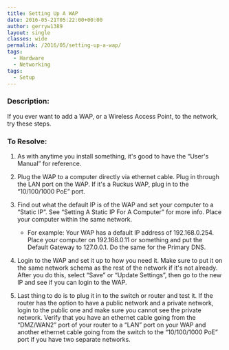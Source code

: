 ```yaml
---
title: Setting Up A WAP
date: 2016-05-21T05:22:00+00:00
author: gerryw1389
layout: single
classes: wide
permalink: /2016/05/setting-up-a-wap/
tags:
  - Hardware
  - Networking
tags:
  - Setup
---
```

<!--more-->

### Description:

If you ever want to add a WAP, or a Wireless Access Point, to the network, try these steps.

### To Resolve:

1. As with anytime you install something, it's good to have the &#8220;User's Manual&#8221; for reference.

2. Plug the WAP to a computer directly via ethernet cable. Plug in through the LAN port on the WAP. If it's a Ruckus WAP, plug in to the &#8220;10/100/1000 PoE&#8221; port.

3. Find out what the default IP is of the WAP and set your computer to a &#8220;Static IP&#8221;. See &#8220;Setting A Static IP For A Computer&#8221; for more info. Place your computer within the same network.

   - For example: Your WAP has a default IP address of 192.168.0.254. Place your computer on 192.168.0.11 or something and put the Default Gateway to 127.0.0.1. Do the same for the Primary DNS.

4. Login to the WAP and set it up to how you need it. Make sure to put it on the same network schema as the rest of the network if it's not already. After you do this, select &#8220;Save&#8221; or &#8220;Update Settings&#8221;, then go to the new IP and see if you can login to the WAP.

5. Last thing to do is to plug it in to the switch or router and test it. If the router has the option to have a public network and a private network, login to the public one and make sure you cannot see the private network. Verify that you have an ethernet cable going from the &#8220;DMZ/WAN2&#8221; port of your router to a &#8220;LAN&#8221; port on your WAP and another ethernet cable going from the switch to the &#8220;10/100/1000 PoE&#8221; port if you have two separate networks.